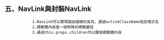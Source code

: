 ## 五、NavLink與封裝NavLink
				1.NavLink可以實現路由鏈接的高亮，通過activeClassName指定樣式名
                2.標籤體內容是一個特殊的標籤屬性
                3.通過this.props.children可以獲取標籤體內容